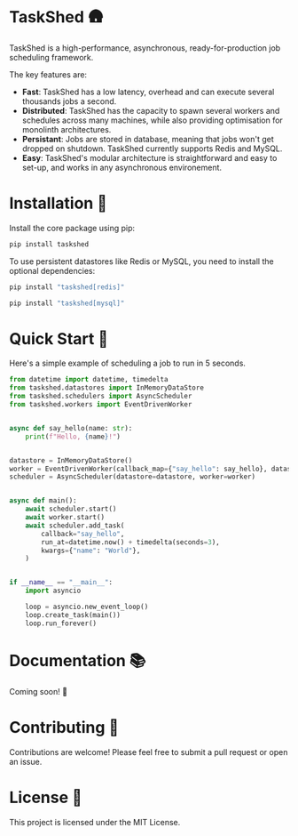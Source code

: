 # TaskShed 🛖

TaskShed is a high-performance, asynchronous, ready-for-production job scheduling framework.

The key features are:

* **Fast**: TaskShed has a low latency, overhead and can execute several thousands jobs a second.
* **Distributed**: TaskShed has the capacity to spawn several workers and schedules across many machines, while also providing optimisation for monolinth architectures.
* **Persistant**: Jobs are stored in database, meaning that jobs won't get dropped on shutdown. TaskShed currently supports Redis and MySQL.
* **Easy**: TaskShed's modular architecture is straightforward and easy to set-up, and works in any asynchronous environement.


# Installation 🔧

Install the core package using pip:

```sh
pip install taskshed
```

To use persistent datastores like Redis or MySQL, you need to install the optional dependencies:

```sh
pip install "taskshed[redis]"
```


```sh
pip install "taskshed[mysql]"
```

# Quick Start 🏁

Here's a simple example of scheduling a job to run in 5 seconds.

```py
from datetime import datetime, timedelta
from taskshed.datastores import InMemoryDataStore
from taskshed.schedulers import AsyncScheduler
from taskshed.workers import EventDrivenWorker


async def say_hello(name: str):
    print(f"Hello, {name}!")


datastore = InMemoryDataStore()
worker = EventDrivenWorker(callback_map={"say_hello": say_hello}, datastore=datastore)
scheduler = AsyncScheduler(datastore=datastore, worker=worker)


async def main():
    await scheduler.start()
    await worker.start()
    await scheduler.add_task(
        callback="say_hello",
        run_at=datetime.now() + timedelta(seconds=3),
        kwargs={"name": "World"},
    )


if __name__ == "__main__":
    import asyncio

    loop = asyncio.new_event_loop()
    loop.create_task(main())
    loop.run_forever()
```

# Documentation 📚

Coming soon! 🚧

# Contributing 🤝

Contributions are welcome! Please feel free to submit a pull request or open an issue.

# License 📜

This project is licensed under the MIT License.
